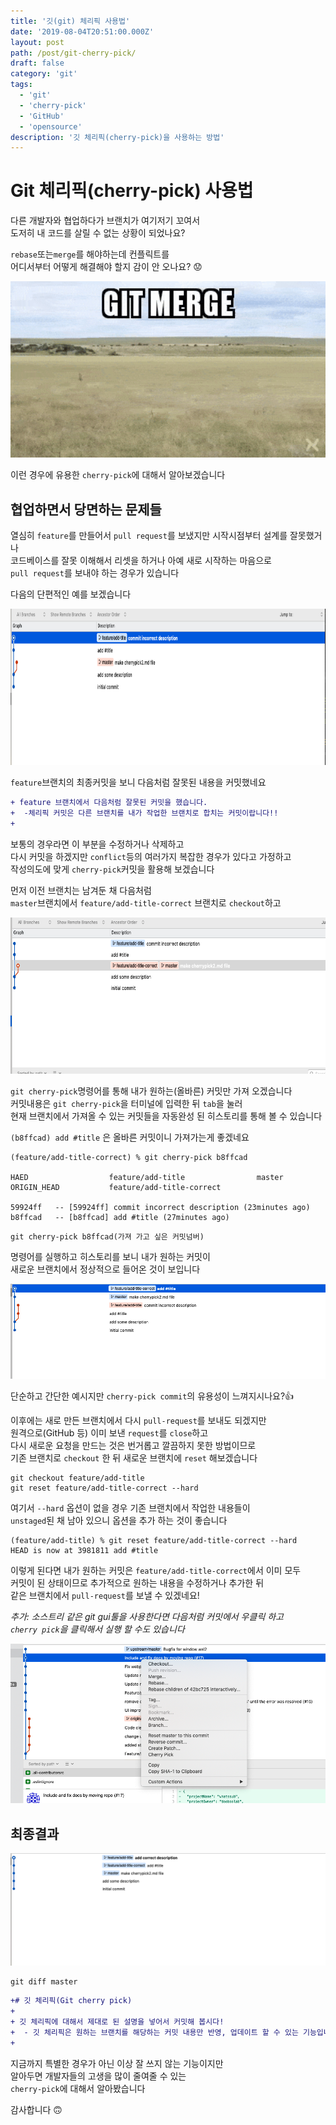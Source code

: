 ```yaml
---
title: '깃(git) 체리픽 사용법'
date: '2019-08-04T20:51:00.000Z'
layout: post
path: /post/git-cherry-pick/
draft: false
category: 'git'
tags:
  - 'git'
  - 'cherry-pick'
  - 'GitHub'
  - 'opensource'
description: '깃 체리픽(cherry-pick)을 사용하는 방법'
---
```


# Git 체리픽(cherry-pick) 사용법

다른 개발자와 협업하다가 브랜치가 여기저기 꼬여서  
도저히 내 코드를 살릴 수 없는 상황이 되었나요?

`rebase`또는`merge`를 해야하는데 컨플릭트를  
어디서부터 어떻게 해결해야 할지 감이 안 오나요? 😟

<img src="images/git-merge.gif" alt="git-merge-war" width="700" height="auto" />

이런 경우에 유용한 `cherry-pick`에 대해서 알아보겠습니다

## 협업하면서 당면하는 문제들

열심히 `feature`를 만들어서 `pull request`를 보냈지만 시작시점부터 설계를 잘못했거나  
코드베이스를 잘못 이해해서 리셋을 하거나 아예 새로 시작하는 마음으로  
`pull request`를 보내야 하는 경우가 있습니다

다음의 단편적인 예를 보겠습니다

<img src="images/git-history.png" height="250" alt="깃 히스토리" />

`feature`브랜치의 최종커밋을 보니 다음처럼 잘못된 내용을 커밋했네요

```diff
+ feature 브랜치에서 다음처럼 잘못된 커밋을 했습니다.
+  -체리픽 커밋은 다른 브랜치를 내가 작업한 브랜치로 합치는 커밋이랍니다!!
+
```

보통의 경우라면 이 부분을 수정하거나 삭제하고  
다시 커밋을 하겠지만 `conflict`등의 여러가지 복잡한 경우가 있다고 가정하고  
작성의도에 맞게 `cherry-pick`커밋을 활용해 보겠습니다

먼저 이전 브랜치는 남겨둔 채 다음처럼  
`master`브랜치에서 `feature/add-title-correct` 브랜치로 `checkout`하고

<img src="images/reset-master.png" height="250" alt="reset-master" />

`git cherry-pick`명령어를 통해 내가 원하는(올바른) 커밋만 가져 오겠습니다  
커밋내용은 `git cherry-pick`을 터미널에 입력한 뒤 `tab`을 눌러  
현재 브랜치에서 가져올 수 있는 커밋들을 자동완성 된 히스토리를 통해 볼 수 있습니다

`(b8ffcad) add #title` 은 올바른 커밋이니 가져가는게 좋겠네요

```shell
(feature/add-title-correct) % git cherry-pick b8ffcad

HAED                  feature/add-title                master
ORIGIN_HEAD           feature/add-title-correct

59924ff   -- [59924ff] commit incorrect description (23minutes ago)
b8ffcad   -- [b8ffcad] add #title (27minutes ago)
```

```shell
git cherry-pick b8ffcad(가져 가고 싶은 커밋넘버)
```

명령어를 실행하고 히스토리를 보니 내가 원하는 커밋이  
새로운 브랜치에서 정상적으로 들어온 것이 보입니다

<img src="images/correct-history.png" alt="correct-history" />

단순하고 간단한 예시지만 `cherry-pick commit`의 유용성이 느껴지시나요?👍

이후에는 새로 만든 브랜치에서 다시 `pull-request`를 보내도 되겠지만  
원격으로(GitHub 등) 이미 보낸 `request`를 `close`하고  
다시 새로운 요청을 만드는 것은 번거롭고 깔끔하지 못한 방법이므로  
기존 브랜치로 `checkout` 한 뒤 새로운 브랜치에 `reset` 해보겠습니다

```shell
git checkout feature/add-title
git reset feature/add-title-correct --hard
```

여기서 `--hard` 옵션이 없을 경우 기존 브랜치에서 작업한 내용들이  
`unstaged`된 채 남아 있으니 옵션을 추가 하는 것이 좋습니다

```shell
(feature/add-title) % git reset feature/add-title-correct --hard
HEAD is now at 3981811 add #title
```

이렇게 된다면 내가 원하는 커밋은 `feature/add-title-correct`에서 이미 모두  
커밋이 된 상태이므로 추가적으로 원하는 내용을 수정하거나 추가한 뒤  
같은 브랜치에서 `pull-request`를 보낼 수 있겠네요!

<i>추가: 소스트리 같은 git gui툴을 사용한다면 다음처럼 커밋에서 우클릭 하고  
`cherry pick`을 클릭해서 실행 할 수도 있습니다</i>

<img src="images/sourcetree-cherry-pick.png" alt="sourcetree" />

## 최종결과

<img src="images/result-history.png" alt="result-history" />

```shell
git diff master
```

```diff
+# 깃 체리픽(Git cherry pick)
+
+ 깃 체리픽에 대해서 제대로 된 설명을 넣어서 커밋해 봅시다!
+  - 깃 체리픽은 원하는 브랜치를 해당하는 커밋 내용만 반영, 업데이트 할 수 있는 기능입니다 !
+
```

지금까지 특별한 경우가 아닌 이상 잘 쓰지 않는 기능이지만  
알아두면 개발자들의 고생을 많이 줄여줄 수 있는  
`cherry-pick`에 대해서 알아봤습니다

감사합니다 🙃
